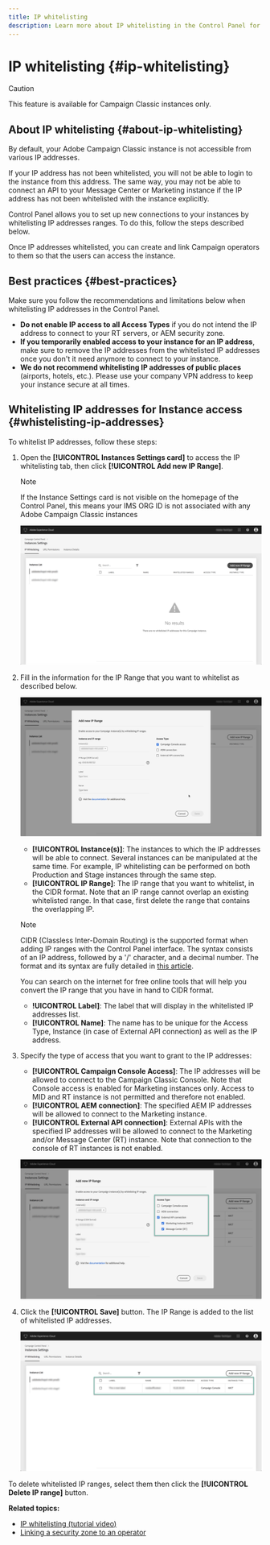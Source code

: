 ```yaml
---
title: IP whitelisting
description: Learn more about IP whitelisting in the Control Panel for instance access
---
```


# IP whitelisting {#ip-whitelisting}

>[!CAUTION]
>
>This feature is available for Campaign Classic instances only.

## About IP whitelisting {#about-ip-whitelisting}

By default, your Adobe Campaign Classic instance is not accessible from various IP addresses.

If your IP address has not been whitelisted, you will not be able to login to the instance from this address. The same way, you may not be able to connect an API to your Message Center or Marketing instance if the IP address has not been whitelisted with the instance explicitly.

Control Panel allows you to set up new connections to your instances by whitelisting IP addresses ranges. To do this, follow the steps described below.

Once IP addresses whitelisted, you can create and link Campaign operators to them so that the users can access the instance.

## Best practices {#best-practices}

Make sure you follow the recommendations and limitations below when whitelisting IP addresses in the Control Panel.

* **Do not enable IP access to all Access Types** if you do not intend the IP address to connect to your RT servers, or AEM security zone.
* **If you temporarily enabled access to your instance for an IP address**, make sure to remove the IP addresses from the whitelisted IP addresses once you don't it need anymore to connect to your instance.
* **We do not recommend whitelisting IP addresses of public places** (airports, hotels, etc.). Please use your company VPN address to keep your instance secure at all times.

## Whitelisting IP addresses for Instance access {#whistelisting-ip-addresses}

To whitelist IP addresses, follow these steps:

1. Open the **[!UICONTROL Instances Settings card]** to access the IP whitelisting tab, then click **[!UICONTROL Add new IP Range]**.

    >[!NOTE]
    >
    >If the Instance Settings card is not visible on the homepage of the Control Panel, this means your IMS ORG ID is not associated with any Adobe Campaign Classic instances

    ![](assets/ip_whitelist_list1.png)

1. Fill in the information for the IP Range that you want to whitelist as described below.

    ![](assets/ip_whitelist_add1.png)

    * **[!UICONTROL Instance(s)]**: The instances to which the IP addresses will be able to connect. Several instances can be manipulated at the same time. For example, IP whitelisting can be performed on both Production and Stage instances through the same step.
    * **[!UICONTROL IP Range]**: The IP range that you want to whitelist, in the CIDR format. Note that an IP range cannot overlap an existing whitelisted range. In that case, first delete the range that contains the overlapping IP.

    >[!NOTE]
    >
    >CIDR (Classless Inter-Domain Routing) is the supported format when adding IP ranges with the Control Panel interface. The syntax consists of an IP address, followed by a '/' character, and a decimal number. The format and its syntax are fully detailed in [this article](https://whatismyipaddress.com/cidr).
    >
    >You can search on the internet for free online tools that will help you convert the IP range that you have in hand to CIDR format.

    * **!UICONTROL Label]**: The label that will display in the whitelisted IP addresses list.
    * **[!UICONTROL Name]**: The name has to be unique for the Access Type, Instance (in case of External API connection) as well as the IP address.

1. Specify the type of access that you want to grant to the IP addresses:

    * **[!UICONTROL Campaign Console Access]**: The IP addresses will be allowed to connect to the Campaign Classic Console. Note that Console access is enabled for Marketing instances only. Access to MID and RT instance is not permitted and therefore not enabled.
    * **[!UICONTROL AEM connection]**: The specified AEM IP addresses will be allowed to connect to the Marketing instance.
    * **[!UICONTROL External API connection]**: External APIs with the specified IP addresses will be allowed to connect to the Marketing and/or Message Center (RT) instance. Note that connection to the console of RT instances is not enabled.

    ![](assets/ip_whitelist_acesstype.png)

1. Click the **[!UICONTROL Save]** button. The IP Range is added to the list of whitelisted IP addresses.

    ![](assets/ip_whitelist_added.png)

To delete whitelisted IP ranges, select them then click the **[!UICONTROL Delete IP range]** button.

**Related topics:**
* [IP whitelisting (tutorial video)](https://docs.adobe.com/content/help/en/campaign-learn/campaign-classic-tutorials/administrating/control-panel-acc/ip-whitelisting.html)
* [Linking a security zone to an operator](https://docs.campaign.adobe.com/doc/AC/en/INS_Additional_configurations_Configuring_Campaign_server.html#Linking_a_security_zone_to_an_operator)
